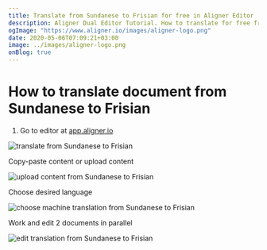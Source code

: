 ```yaml
---
title: Translate from Sundanese to Frisian for free in Aligner Editor
description: Aligner Dual Editor Tutorial. How to translate for free from Sundanese to Frisian. Aligner is multilingual document management platform. 
ogImage: "https://www.aligner.io/images/aligner-logo.png"
date: 2020-05-06T07:09:21+03:00
image: ../images/aligner-logo.png
onBlog: true
---
```


# How to translate document from Sundanese to Frisian

1. Go to editor at [app.aligner.io](https://app.aligner.io "Aligner App web page")

![translate from Sundanese to Frisian](../aligner-blank-editor.png "translate from Sundanese to Frisian")

Copy-paste content or upload content

![upload content from Sundanese to Frisian](../aligner-uploaded-document.png "upload content from Sundanese to Frisian")

Choose desired language

![choose machine translation from Sundanese to Frisian](../aligner-language-dropdown.png "choose machine translation from Sundanese to Frisian")

Work and edit 2 documents in parallel

![edit translation from Sundanese to Frisian](../aligner-double-sitded-editor.png "edit translation from Sundanese to Frisian")


